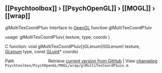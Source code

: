 ## [[Psychtoolbox]] &#8250; [[PsychOpenGL]] &#8250; [[MOGL]] &#8250; [[wrap]]

glMultiTexCoordP1uiv  Interface to [OpenGL](OpenGL) function glMultiTexCoordP1uiv  
  
usage:  glMultiTexCoordP1uiv( texture, type, coords )  
  
C function:  void glMultiTexCoordP1uiv[(GLenum]((GLenum) texture, [GLenum](GLenum) type, const [GLuint](GLuint)\* coords)  




<div class="code_header" style="text-align:right;">
  <span style="float:left;">Path&nbsp;&nbsp;</span> <span class="counter">Retrieve <a href=
  "https://raw.github.com/Psychtoolbox-3/Psychtoolbox-3/beta/Psychtoolbox/PsychOpenGL/MOGL/wrap/glMultiTexCoordP1uiv.m">current version from GitHub</a> | View <a href=
  "https://github.com/Psychtoolbox-3/Psychtoolbox-3/commits/beta/Psychtoolbox/PsychOpenGL/MOGL/wrap/glMultiTexCoordP1uiv.m">changelog</a></span>
</div>
<div class="code">
  <code>Psychtoolbox/PsychOpenGL/MOGL/wrap/glMultiTexCoordP1uiv.m</code>
</div>

